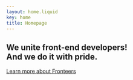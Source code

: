 ```yaml
---
layout: home.liquid
key: home
title: Homepage
---
```


## We unite front-end developers! <br /> And we do it with pride.

<a href="/en/join-us/" class="button button-parentheses">Learn more
<span class="visually-hidden">about Fronteers</span></a>
